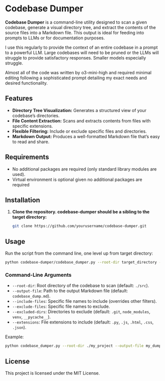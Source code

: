# Codebase Dumper

**Codebase Dumper** is a command-line utility designed to scan a given codebase, generate a visual directory tree, and extract the contents of the source files into a Markdown file. This output is ideal for feeding into prompts to LLMs or for documentation purposes.

I use this regularly to provide the context of an entire codebase in a prompt to a powerful LLM. Large codebases will need to be pruned or the LLMs will struggle to provide satisfactory responses. Smaller models especially struggle. 

Almost all of the code was written by o3-mini-high and required minimal editing following a sophisticated prompt detailing my exact needs and desired functionality. 

## Features

- **Directory Tree Visualization:** Generates a structured view of your codebase’s directories.
- **File Content Extraction:** Scans and extracts contents from files with specific extensions.
- **Flexible Filtering:** Include or exclude specific files and directories.
- **Markdown Output:** Produces a well-formatted Markdown file that’s easy to read and share.

## Requirements

- No additional packages are required (only standard library modules are used).
- Virtual environment is optional given no additional packages are required

## Installation

1. **Clone the repository. codebase-dumper should be a sibling to the target directory:**
   ```bash
   git clone https://github.com/yourusername/codebase-dumper.git
   ```

## Usage

Run the script from the command line, one level up from target directory:

```bash
python codebase-dumper/codebase_dumper.py --root-dir target_directory --output-file dump.md
```

### Command-Line Arguments

- `--root-dir`: Root directory of the codebase to scan (default: `./src`).
- `--output-file`: Path to the output Markdown file (default: `codebase_dump.md`).
- `--include-files`: Specific file names to include (overrides other filters).
- `--exclude-files`: Specific file names to exclude.
- `--excluded-dirs`: Directories to exclude (default: `.git`, `node_modules`, `venv`, `__pycache__`).
- `--extensions`: File extensions to include (default: `.py`, `.js`, `.html`, `.css`, `.json`).

Example:
```bash
python codebase_dumper.py --root-dir ./my_project --output-file my_dump.md 
```

## License

This project is licensed under the MIT License.
